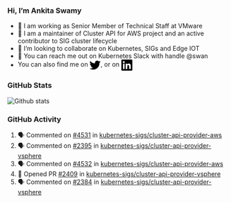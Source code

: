 ### Hi, I’m Ankita Swamy

- 💼 I am working as Senior Member of Technical Staff at VMware
- 👀 I am a maintainer of Cluster API for AWS project and an active contributor to SIG cluster lifecycle
- 💞️ I’m looking to collaborate on Kubernetes, SIGs and Edge IOT
- 💬 You can reach me out on Kubernetes Slack with handle @swan
- You can also find me on <a href="https://twitter.com/SwamyAnkita" target="blank"><img align="center" src="https://raw.githubusercontent.com/Ankitasw/Ankitasw/master/svg/twitter.svg" alt="Ankitasw" height="25" width="25" color="#1DA1f2" /></a>, or on <a href="https://www.linkedin.com/in/Ankitaswamy/" target="blank"><img align="center" src="https://raw.githubusercontent.com/Ankitasw/Ankitasw/master/svg/linkedin.svg" alt="Ankitasw" height="25" width="25" /></a>

### GitHub Stats
![Github stats](https://github-readme-stats.vercel.app/api?username=Ankitasw&count_private=true&show_icons=true&theme=tokyonight)

### GitHub Activity 
<!--START_SECTION:activity-->
1. 🗣 Commented on [#4531](https://github.com/kubernetes-sigs/cluster-api-provider-aws/pull/4531#issuecomment-1741092646) in [kubernetes-sigs/cluster-api-provider-aws](https://github.com/kubernetes-sigs/cluster-api-provider-aws)
2. 🗣 Commented on [#2395](https://github.com/kubernetes-sigs/cluster-api-provider-vsphere/pull/2395#issuecomment-1741040767) in [kubernetes-sigs/cluster-api-provider-vsphere](https://github.com/kubernetes-sigs/cluster-api-provider-vsphere)
3. 🗣 Commented on [#4532](https://github.com/kubernetes-sigs/cluster-api-provider-aws/pull/4532#issuecomment-1740864270) in [kubernetes-sigs/cluster-api-provider-aws](https://github.com/kubernetes-sigs/cluster-api-provider-aws)
4. 💪 Opened PR [#2409](https://github.com/kubernetes-sigs/cluster-api-provider-vsphere/pull/2409) in [kubernetes-sigs/cluster-api-provider-vsphere](https://github.com/kubernetes-sigs/cluster-api-provider-vsphere)
5. 🗣 Commented on [#2384](https://github.com/kubernetes-sigs/cluster-api-provider-vsphere/issues/2384#issuecomment-1740819533) in [kubernetes-sigs/cluster-api-provider-vsphere](https://github.com/kubernetes-sigs/cluster-api-provider-vsphere)
<!--END_SECTION:activity-->
